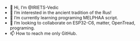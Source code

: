 - 👋 Hi, I’m @IRIETS-Vedic
- 👀 I’m interested in the ancient tradition of the Rus!
- 🌱 I’m currently learning programing MELPHAA script.
- 💞️ I’m looking to collaborate on ESP32-C6, matter, OpenTread, programing.
- 📫 How to reach me only GitHub.

<!---
IRIETS-Vedic/IRIETS-Vedic is a ✨ special ✨ repository because its `README.md` (this file) appears on your GitHub profile.
You can click the Preview link to take a look at your changes.
--->
